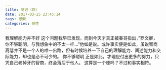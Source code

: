 ```yaml
---
title: 随记（四）
date: 2017-03-25 23:45:14
tags: 思索
categories: 感性
---
```

我理解能力并不好
这个问题我早已发现，而到今天才真正被春哥指出，”罗文卿，你不够聪明，与我想象中的不太一样…”他如是说。或许事实便是如此，虽说智商高低并不是一个人的唯一出路，但有时候培养一下自己的理解能力、阐述能力和交际能力，却也是必不可少的。
你不够聪明
正是如此，才理应付出更多的努力，只凭自己老掉牙的智商，终会落后于他人。
这算是一个梗吗？不过和事实相符。